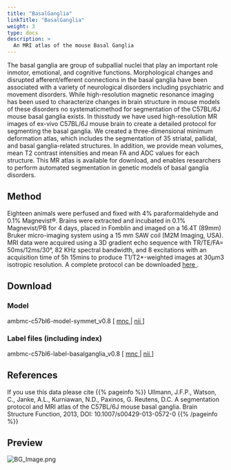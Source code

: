 ```yaml
---
title: "BasalGanglia"
linkTitle: "BasalGanglia"
weight: 3
type: docs
description: >
  An MRI atlas of the mouse Basal Ganglia
---
```


The basal ganglia are group of subpallial nuclei that play an important role inmotor, emotional, and cognitive functions. Morphological changes and disrupted afferent/efferent connections in the basal ganglia have been associated with a variety of neurological disorders including psychiatric and movement disorders. While high-resolution magnetic resonance imaging has been used to characterize changes in brain structure in mouse models of these disorders no systematicmethod for segmentation of the C57BL/6J mouse basal ganglia exists. In thisstudy we have used high-resolution MR images of ex-vivo C57BL/6J mouse brain to create a detailed protocol for segmenting the basal ganglia. We created a three-dimensional minimum deformation atlas, which includes the segmentation of 35 striatal, pallidal, and basal ganglia-related structures. In addition, we provide mean volumes, mean T2 contrast intensities and mean FA and ADC values for each structure. This MR atlas is available for download, and enables researchers to perform automated segmentation in genetic models of basal ganglia disorders.

## Method
Eighteen animals were perfused and fixed with 4% paraformaldehyde and 0.1% Magnevist®. Brains were extracted and incubated in 0.1% Magnevist/PB for 4 days, placed in Fomblin and imaged on a 16.4T (89mm) Bruker micro-imaging system using a 15 mm SAW coil (M2M Imaging, USA). MRI data were acquired using a 3D gradient echo sequence with TR/TE/FA= 50ms/12ms/30°, 82 KHz spectral bandwidth, and 8 excitations with an acquisition time of 5h 15mins to produce T1/T2*-weighted images at 30µm3 isotropic resolution. A complete protocol can be downloaded [here <i class="fas fa-external-link-alt"></i>](/uploads/AMBMC/AMBMC_mouse_brain_protocol.pdf).

## Download
### Model
ambmc-c57bl6-model-symmet_v0.8 [ [mnc <i class="fas fa-download"></i>](/uploads/AMBMC/ambmc-c57bl6-model-symmet_v0.8-mnc.tar.gz) | [nii <i class="fas fa-download"></i>](/uploads/AMBMC/ambmc-c57bl6-model-symmet_v0.8-nii.tar.gz) ]
### Label files (including index)
ambmc-c57bl6-label-basalganglia_v0.8 [ [mnc <i class="fas fa-download"></i>](/uploads/AMBMC/ambmc-c57bl6-label-basalganglia_v0.8-mnc.tar.gz) | [nii <i class="fas fa-download"></i>](/uploads/AMBMC/ambmc-c57bl6-label-basalganglia_v0.8-nii.tar.gz) ]

## References
If you use this data please cite
{{% pageinfo %}}
Ullmann, J.F.P., Watson, C., Janke, A.L., Kurniawan, N.D., Paxinos, G. Reutens, D.C. A segmentation protocol and MRI atlas of the C57BL/6J mouse basal ganglia. Brain Structure Function, 2013, DOI: 10.1007/s00429-013-0572-0
{{% /pageinfo %}}

## Preview
![BG_Image.png](../BG_Image.png)
